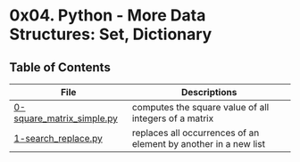 # 0x04. Python - More Data Structures: Set, Dictionary
## Table of Contents
File | Descriptions
---- | ------------
[0-square_matrix_simple.py](./0-square_matrix_simple.py) | computes the square value of all integers of a matrix
[1-search_replace.py](./1-search_replace.py) |  replaces all occurrences of an element by another in a new list
